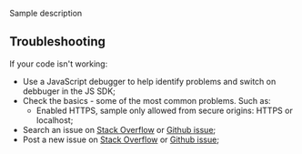 Sample description


<span id="Overview" class="on_page_navigation"></span>
## Troubleshooting

If your code isn't working:
 * Use a JavaScript debugger to help identify problems and switch on debbuger in the JS SDK;
 * Check the basics - some of the most common problems. Such as:
    - Enabled HTTPS, sample only allowed from secure origins: HTTPS or localhost;
 * Search an issue on [Stack Overflow](https://stackoverflow.com/search?q=quickblox+js) or [Github issue](https://github.com/QuickBlox/quickblox-javascript-sdk/issues);
 * Post a new issue  on [Stack Overflow](https://stackoverflow.com/search?q=quickblox+js) or [Github issue](https://github.com/QuickBlox/quickblox-javascript-sdk/issues);

